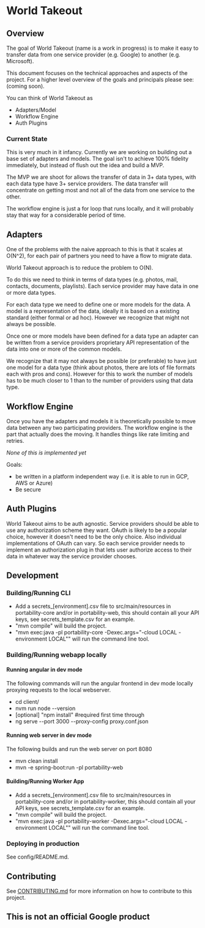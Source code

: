 # World Takeout

## Overview
The goal of World Takeout (name is a work in progress) is to make it easy to transfer data
from one service provider (e.g. Google) to another (e.g. Microsoft).

This document focuses on the technical approaches and aspects of the project.
For a higher level overview of the goals and principals please see:
(coming soon).

You can think of World Takeout as
 * Adapters/Model
 * Workflow Engine
 * Auth Plugins

### Current State
This is very much in it infancy.  Currently we are working on building out
a base set of adapters and models.  The goal isn't to achieve 100% fidelity
immediately, but instead of flush out the idea and build a MVP.

The MVP we are shoot for allows the transfer of data in 3+ data types,
with each data type have 3+ service providers.  The data transfer will
concentrate on getting most and not all of the data from one service
to the other.

The workflow engine is just a for loop that runs locally, and it will
probably stay that way for a considerable period of time.

## Adapters

One of the problems with the naive approach to this is that it scales at O(N^2),
for each pair of partners you need to have a flow to migrate data.

World Takeout approach is to reduce the problem to O(N).

To do this we need to think in terms of data types (e.g. photos, mail,
contacts, documents, playlists).  Each service provider may have data
in one or more data types.

For each data type we need to define one or more models for the data.
A model is a representation of the data, ideally it is based on a
existing standard (either formal or ad hoc).  However we recognize
that might not always be possible.

Once one or more models have been defined for a data type an adapter
can be written from a service providers proprietary API representation
of the data into one or more of the common models.

We recognize that it may not always be possible (or preferable)
to have just one model for a data type (think about photos, there
are lots of file formats each with pros and cons).  However
for this to work the number of models has to be much closer
to 1 than to the number of providers using that data type.

## Workflow Engine

Once you have the adapters and models it is theoretically possible to
move data between any two participating providers. The workflow
engine is the part that actually does the moving.  It handles things
like rate limiting and retries.

*None of this is implemented yet*

Goals:
 * be written in a platform independent way (i.e. it is able to
   run in GCP, AWS or Azure)
 * Be secure

## Auth Plugins

World Takeout aims to be auth agnostic.  Service providers should
be able to use any authorization scheme they want.  OAuth is likely
to be a popular choice, however it doesn't need to be the only choice.
Also individual implementations of OAuth can vary.  So each service
provider needs to implement an authorization plug in that lets user
authorize access to their data in whatever way the service provider
chooses.

## Development

### Building/Running CLI
 * Add a secrets_[environment].csv file to src/main/resources in portability-core and/or
   in portability-web, this should contain
   all your API keys, see secrets_template.csv for an example.
 * "mvn compile" will build the project.
 * "mvn exec:java -pl portability-core -Dexec.args="-cloud LOCAL -environment LOCAL"" will run the command line tool.

### Building/Running webapp locally

#### Running angular in dev mode

The following commands will run the angular frontend in dev mode locally proxying requests to the local webserver.

* cd client/
* nvm run node --version
* [optional] "npm install" #required first time through
* ng serve --port 3000 --proxy-config proxy.conf.json

#### Running web server in dev mode

The following builds and run the web server on port 8080

* mvn clean install
* mvn -e spring-boot:run -pl portability-web

#### Building/Running Worker App
 * Add a secrets_[environment].csv file to src/main/resources in portability-core and/or
   in portability-worker, this should contain
   all your API keys, see secrets_template.csv for an example.
 * "mvn compile" will build the project.
 * "mvn exec:java -pl portability-worker -Dexec.args="-cloud LOCAL -environment LOCAL"" will run the command line tool.

### Deploying in production

See config/README.md.

## Contributing
See [CONTRIBUTING.md](CONTRIBUTING.md) for more information on how to contribute to this project.

## This is not an official Google product
